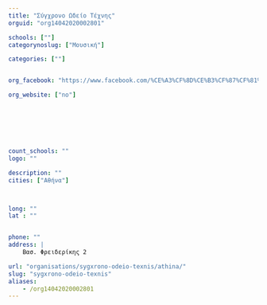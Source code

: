 ```yaml
---
title: "Σύγχρονο Ωδείο Τέχνης"
orguid: "org14042020002801"

schools: [""]
categorynoslug: ["Μουσική"]

categories: [""]


org_facebook: "https://www.facebook.com/%CE%A3%CF%8D%CE%B3%CF%87%CF%81%CE%BF%CE%BD%CE%BF-%CE%A9%CE%B4%CE%B5%CE%AF%CE%BF-%CE%A4%CE%AD%CF%87%CE%BD%CE%B7%CF%82-526655744017142/"

org_website: ["no"]







count_schools: ""
logo: ""

description: ""
cities: ["Αθήνα"]



long: ""
lat : ""


phone: ""
address: |
    Βασ. Φρειδερίκης 2

url: "organisations/sygxrono-odeio-texnis/athina/"
slug: "sygxrono-odeio-texnis"
aliases:
    - /org14042020002801
---
```



